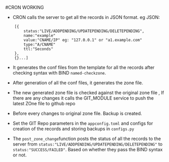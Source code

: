 #CRON WORKING

* CRON calls the server to get all the records in JSON format.
eg JSON:
```
	[{
		status:"LIVE/ADDPENDING/UPDATEPENDING/DELETEPENDING",
		name:"example"
		value:"CNAME/IP" eg: "127.0.0.1" or "a1.example.com"
		type:"A/CNAME"
		ttl:"Seconds"
	},
	{}...]
```

* It generates the conf files from the template for all the records after checking syntax with BIND `named-checkzone`.

* After generation of all the conf files, it generates the zone file.

* The new generated zone file is checked against the original zone file , If there are any changes it calls the GIT_MODULE service to push the latest ZOne file to github repo

* Before every changes to original zone file. Backup is created.

* Set the GIT Repo parameters in the `appconfig.toml` and configs for creation of the records and storing backups in `configs.py`

* The `post_zone_change`function posts the status of all the records to the server from `status:"LIVE/ADDPENDING/UPDATEPENDING/DELETEPENDING"` to `status:"SUCCESS/FAILED"`. Based on whether they pass the BIND syntax  or not.
